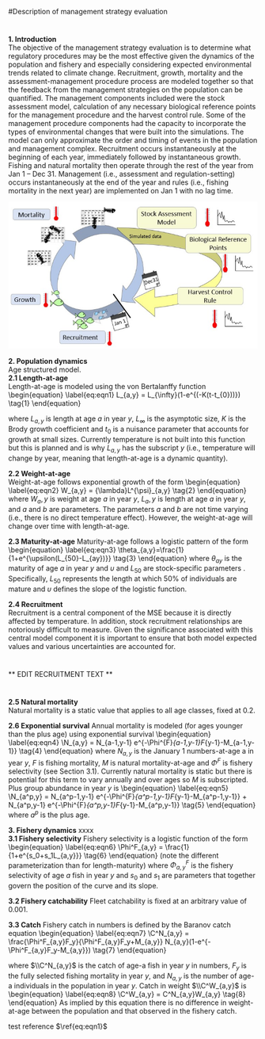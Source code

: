 



#Description of management strategy evaluation
#
#
**1\. Introduction**  
The objective of the management strategy evaluation is to determine what regulatory procedures may be the most effective given the dynamics of the population and fishery and especially considering expected environmental trends related to climate change.  Recruitment, growth, mortality and the assessment-management procedure process are modeled together so that the feedback from the management strategies on the population can be quantified.
The management components included were the stock assessment model, calculation of any necessary biological reference points for the management procedure and the harvest control rule.  Some of the management procedure components had the capacity to incorporate the types of environmental changes that were built into the simulations.
The model can only approximate the order and timing of events in the population and management complex.  Recruitment occurs instantaneously at the beginning of each year, immediately followed by instantaneous growth.  Fishing and natural mortality then operate through the rest of the year from Jan 1 – Dec 31.  Management (i.e., assessment and regulation-setting) occurs instantaneously at the end of the year and rules (i.e., fishing mortality in the next year) are implemented on Jan 1 with no lag time.

![Figure 1. Schematic of operating model.  Population processes growth and recruitment occur instantaneously at the beginning of the year while mortality occurs continuously throughout the year.  Temperature has the potential to impact each of the population processes and to be built directly into the management procedures. ](images/flow.jpg)

**2\. Population dynamics**  
Age structured model.  
**2\.1 Length-at-age**  
Length-at-age is modeled using the von Bertalanffy function  
\begin{equation}
\label{eq:eqn1}
L_{a,y} = L_{\infty}(1-e^{(-K(t-t_{0}))})
\tag{1}
\end{equation}

where $L_{a,y}$ is length at age $a$ in year $y$, $L_{\infty}$ is the asymptotic size, $K$ is the Brody growth coefficient and $t_0$ is a nuisance parameter that accounts for growth at small sizes.  Currently temperature is not built into this function but this is planned and is why $L_{a,y}$ has the subscript $y$ (i.e., temperature will change by year, meaning that length-at-age is a dynamic quantity).


**2\.2 Weight-at-age**  
Weight-at-age follows exponential growth of the form
\begin{equation}
\label{eq:eqn2}
W_{a,y} = {\lambda}L^{\psi}_{a,y}
\tag{2}
\end{equation}
where $W_a,y$ is weight at age $a$ in year $y$, $L_a,y$ is length at age $a$ in year $y$, and $a$ and $b$ are parameters.  The parameters $a$ and $b$ are not time varying (i.e., there is no direct temperature effect).  However, the weight-at-age will change over time with length-at-age.

**2\.3 Maturity-at-age**
Maturity-at-age follows a logistic pattern of the form
\begin{equation}
\label{eq:eqn3}
\theta_{a,y}=\frac{1}{1+e^{\upsilon(L_{50}-L_{ay})}}
\tag{3}
\end{equation}
where $\theta_{ay}$ is the maturity of age $a$ in year $y$ and $\upsilon$ and $L_{50}$ are stock-specific parameters .  Specifically, $L_{50}$ represents the length at which 50% of individuals are mature and $\upsilon$ defines the slope of the logistic function.

**2\.4 Recruitment**  
Recruitment is a central component of the MSE because it is directly affected by temperature.  In addition, stock recruitment relationships are notoriously difficult to measure.  Given the significance associated with this central model component it is important to ensure that both model expected values and various uncertainties are accounted for.  
#
** EDIT RECRUITMENT TEXT **  
#

**2\.5 Natural mortality**  
Natural mortality is a static value that applies to all age classes, fixed at 0.2.  

**2\.6 Exponential survival** 
Annual mortality is modeled (for ages younger than the plus age) using exponential survival
\begin{equation}
\label{eq:eqn4}
\\N_{a,y} = N_{a-1,y-1} e^{-\Phi^{F}_{a-1,y-1}F_{y-1}-M_{a-1,y-1}}
\tag{4}
\end{equation}
where $N_{a,y}$ is the January 1 numbers-at-age a in year $y$, $F$ is fishing mortality, $M$ is natural mortality-at-age and $\Phi^{F}$ is fishery selectivity (see Section 3.1).  Currently natural mortality is static but there is potential for this term to vary annually and over ages so $M$ is subscripted.  Plus group abundance in year $y$ is
\begin{equation}
\label{eq:eqn5}
\\N_{a^p,y} = N_{a^p-1,y-1} e^{-\Phi^{F}_{a^p-1,y-1}F_{y-1}-M_{a^p-1,y-1}} + 
              N_{a^p,y-1} e^{-\Phi^{F}_{a^p,y-1}F_{y-1}-M_{a^p,y-1}}
\tag{5}
\end{equation}
where $a^p$ is the plus age.

**3\. Fishery dynamics**
xxxx  
**3\.1 Fishery selectivity**
Fishery selectivity is a logistic function of the form
\begin{equation}
\label{eq:eqn6}
\Phi^F_{a,y} = \frac{1}{1+e^{s_0+s_1L_{a,y}}}
\tag{6}
\end{equation}
(note the different parameterization than for length-maturity) where $\Phi^F_{a,y}$ is the fishery selectivity of age $a$ fish in year $y$ and $s_0$ and $s_1$ are parameters that together govern the position of the curve and its slope.

**3\.2 Fishery catchability**
Fleet catchability is fixed at an arbitrary value of 0.001.

**3\.3 Catch**
Fishery catch in numbers is defined by the Baranov catch equation
\begin{equation}
\label{eq:eqn7}
\\C^N_{a,y} = \frac{\Phi^F_{a,y}F_y}{\Phi^F_{a,y}F_y+M_{a,y}}
             N_{a,y}(1-e^{-\Phi^F_{a,y}F_y-M_{a,y}})
\tag{7}
\end{equation}

where $\\C^N_{a,y}$ is the catch of age-a fish in year $y$ in numbers, $F_y$ is the fully selected fishing mortality in year $y$, and $N_{a,y}$ is the number of age-a individuals in the population in year $y$.  Catch in weight $\\C^W_{a,y}$ is
\begin{equation}
\label{eq:eqn8}
\\C^W_{a,y} = C^N_{a,y}W_{a,y}
\tag{8}
\end{equation}
As implied by this equation there is no difference in weight-at-age between the population and that observed in the fishery catch.




test reference $\ref{eq:eqn1}$

